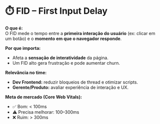 # ⏱️ FID – First Input Delay

**O que é:**  
O FID mede o tempo entre a **primeira interação do usuário** (ex: clicar em um botão) e o **momento em que o navegador responde**.

**Por que importa:**  
- Afeta a **sensação de interatividade** da página.  
- Um FID alto gera frustração e pode aumentar churn.

**Relevância no time:**  
- **Dev Frontend:** reduzir bloqueios de thread e otimizar scripts.  
- **Gerente/Produto:** avaliar experiência de interação e UX.

**Meta de mercado (Core Web Vitals):**  
- ✅ Bom: < 100ms  
- ⚠️ Precisa melhorar: 100–300ms  
- ❌ Ruim: > 300ms

